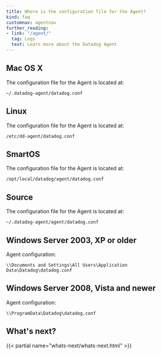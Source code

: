 ```yaml
---
title: Where is the configuration file for the Agent?
kind: faq
customnav: agentnav
further_reading:
- link: "/agent/"
  tag: Logs
  text: Learn more about the Datadog Agent
---
```


## Mac OS X

The configuration file for the Agent is located at:
```
~/.datadog-agent/datadog.conf
```

## Linux

The configuration file for the Agent is located at:
``` 
/etc/dd-agent/datadog.conf
```

## SmartOS

The configuration file for the Agent is located at:
```
/opt/local/datadog/agent/datadog.conf
```

## Source

The configuration file for the Agent is located at: 
```
~/.datadog-agent/agent/datadog.conf
```

## Windows Server 2003, XP or older

Agent configuration: 
```
\\Documents and Settings\All Users\Application Data\Datadog\datadog.conf
```

## Windows Server 2008, Vista and newer

Agent configuration: 
```
\\ProgramData\Datadog\datadog.conf
```

## What's next?

{{< partial name="whats-next/whats-next.html" >}}